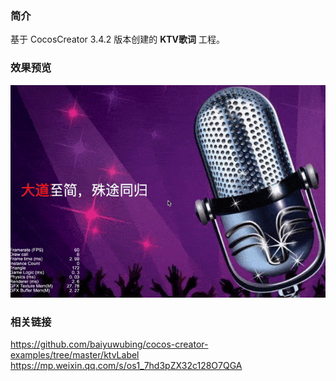 ### 简介
基于 CocosCreator 3.4.2 版本创建的 **KTV歌词** 工程。

### 效果预览
![image](../../gif/202201/2022012012.gif)

### 相关链接
https://github.com/baiyuwubing/cocos-creator-examples/tree/master/ktvLabel    
https://mp.weixin.qq.com/s/os1_7hd3pZX32c128O7QGA